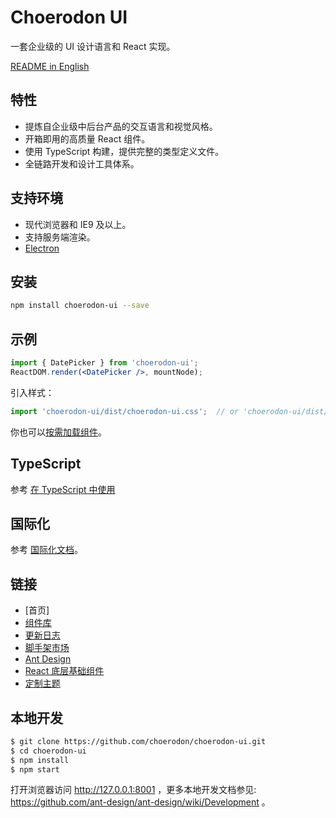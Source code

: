 # Choerodon UI

一套企业级的 UI 设计语言和 React 实现。

[README in English](README.md)

## 特性

- 提炼自企业级中后台产品的交互语言和视觉风格。
- 开箱即用的高质量 React 组件。
- 使用 TypeScript 构建，提供完整的类型定义文件。
- 全链路开发和设计工具体系。

## 支持环境

* 现代浏览器和 IE9 及以上。
* 支持服务端渲染。
* [Electron](http://electron.atom.io/)

## 安装

```bash
npm install choerodon-ui --save
```

## 示例

```jsx
import { DatePicker } from 'choerodon-ui';
ReactDOM.render(<DatePicker />, mountNode);
```

引入样式：

```jsx
import 'choerodon-ui/dist/choerodon-ui.css';  // or 'choerodon-ui/dist/choerodon-ui.less'
```

你也可以[按需加载组件](http://ant-design.gitee.io/docs/react/getting-started-cn#按需加载)。

## TypeScript

参考 [在 TypeScript 中使用](http://ant-design.gitee.io/docs/react/use-in-typescript-cn)

## 国际化

参考 [国际化文档](http://ant-design.gitee.io/docs/react/i18n)。

## 链接

- [首页]
- [组件库](https://choerodon.github.io/choerodon-ui/docs/react/introduce-cn)
- [更新日志](CHANGELOG.en-US.md)
- [脚手架市场](http://scaffold.ant.design)
- [Ant Design](http://ant-design.gitee.io)
- [React 底层基础组件](http://react-component.github.io/)
- [定制主题](https://choerodon.github.io/choerodon-ui/docs/react/customize-theme-cn)

## 本地开发

```bash
$ git clone https://github.com/choerodon/choerodon-ui.git
$ cd choerodon-ui
$ npm install
$ npm start
```

打开浏览器访问 http://127.0.0.1:8001 ，更多本地开发文档参见: https://github.com/ant-design/ant-design/wiki/Development 。
